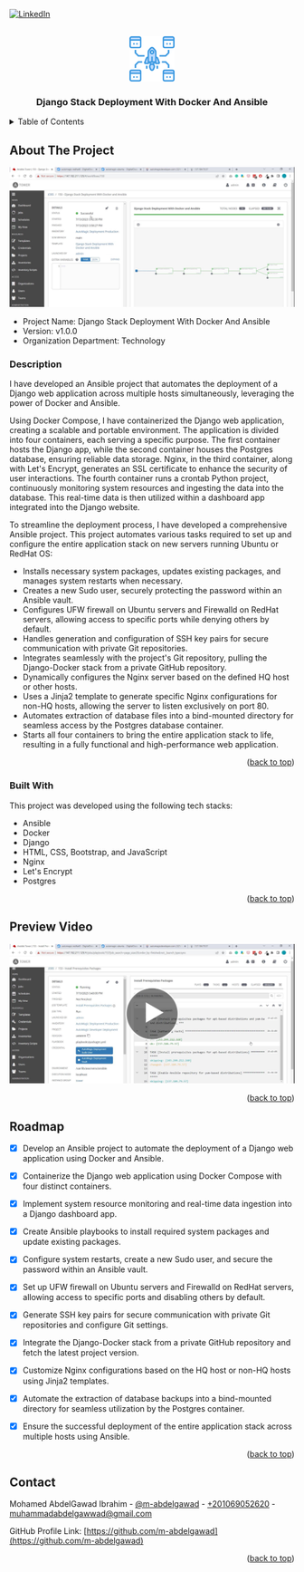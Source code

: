 <!-- PROJECT SHIELDS -->
<!--
*** I'm using markdown "reference style" links for readability.
*** Reference links are enclosed in brackets [ ] instead of parentheses ( ).
*** See the bottom of this document for the declaration of the reference variables
*** for contributors-url, forks-url, etc. This is an optional, concise syntax you may use.
*** https://www.markdownguide.org/basic-syntax/#reference-style-links
-->

<a name="readme-top"></a>

[![LinkedIn][linkedin-shield]][linkedin-url]



<!-- PROJECT LOGO -->
<br />
<div align="center">
    <img src="readme_files/logo.png" alt="Logo" width="80" height="80">

  <h3 align="center">Django Stack Deployment With Docker And Ansible</h3>

</div>



<!-- TABLE OF CONTENTS -->
<details>
  <summary>Table of Contents</summary>
  <ol>
    <li>
      <a href="#about-the-project">About The Project</a>
      <ul>
        <li><a href="#built-with">Built With</a></li>
      </ul>
    </li>
    <li><a href="#preview-video">Preview Video</a></li>
    <li><a href="#roadmap">Roadmap</a></li>
    <li><a href="#contact">Contact</a></li>
  </ol>
</details>



<!-- ABOUT THE PROJECT -->
## About The Project

<img src="readme_files/cover.jpg" alt="Cover Image">

* Project Name: Django Stack Deployment With Docker And Ansible
* Version: v1.0.0
* Organization Department: Technology

### Description

I have developed an Ansible project that automates the deployment of a 
Django web application across multiple hosts simultaneously, 
leveraging the power of Docker and Ansible.

Using Docker Compose, I have containerized the Django web application, 
creating a scalable and portable environment. The application is divided into 
four containers, each serving a specific purpose. The first container 
hosts the Django app, while the second container houses the Postgres database, 
ensuring reliable data storage. Nginx, in the third container, 
along with Let's Encrypt, generates an SSL certificate to 
enhance the security of user interactions. 
The fourth container runs a crontab Python project, 
continuously monitoring system resources and ingesting 
the data into the database. This real-time data is then 
utilized within a dashboard app integrated into the Django website.

To streamline the deployment process, I have developed a comprehensive 
Ansible project. This project automates various tasks required to 
set up and configure the entire application stack on new servers 
running Ubuntu or RedHat OS:
- Installs necessary system packages, updates existing packages, and 
manages system restarts when necessary.
- Creates a new Sudo user, securely protecting the password within an Ansible vault.
- Configures UFW firewall on Ubuntu servers and Firewalld on RedHat servers, 
allowing access to specific ports while denying others by default.
- Handles generation and configuration of SSH key pairs for secure communication 
with private Git repositories.
- Integrates seamlessly with the project's Git repository, pulling the 
Django-Docker stack from a private GitHub repository.
- Dynamically configures the Nginx server based on the defined HQ host or other 
hosts.
- Uses a Jinja2 template to generate specific Nginx configurations for non-HQ 
hosts, allowing the server to listen exclusively on port 80.
- Automates extraction of database files into a bind-mounted directory for 
seamless access by the Postgres database container.
- Starts all four containers to bring the entire application stack to life, 
resulting in a fully functional and high-performance web application.

<p align="right">(<a href="#readme-top">back to top</a>)</p>



### Built With

This project was developed using the following tech stacks:
* Ansible
* Docker
* Django
* HTML, CSS, Bootstrap, and JavaScript
* Nginx
* Let's Encrypt
* Postgres

<p align="right">(<a href="#readme-top">back to top</a>)</p>

## Preview Video
[![Click Me](readme_files/video_cover.jpg)](https://youtu.be/kPGJf9pNaeI)
<p align="right">(<a href="#readme-top">back to top</a>)</p>

<!-- ROADMAP -->
## Roadmap

- [x] Develop an Ansible project to automate the deployment of a Django web application using Docker and Ansible.
- [x] Containerize the Django web application using Docker Compose with four distinct containers.
- [x] Implement system resource monitoring and real-time data ingestion into a Django dashboard app.
- [x] Create Ansible playbooks to install required system packages and update existing packages.
- [x] Configure system restarts, create a new Sudo user, and secure the password within an Ansible vault.
- [x] Set up UFW firewall on Ubuntu servers and Firewalld on RedHat servers, allowing access to specific ports and disabling others by default.
- [x] Generate SSH key pairs for secure communication with private Git repositories and configure Git settings.
- [x] Integrate the Django-Docker stack from a private GitHub repository and fetch the latest project version.
- [x] Customize Nginx configurations based on the HQ host or non-HQ hosts using Jinja2 templates.
- [x] Automate the extraction of database backups into a bind-mounted directory for seamless utilization by the Postgres container.
- [x] Ensure the successful deployment of the entire application stack across multiple hosts using Ansible.


<p align="right">(<a href="#readme-top">back to top</a>)</p>

<!-- CONTACT -->
## Contact

Mohamed AbdelGawad Ibrahim - [@m-abdelgawad](https://www.linkedin.com/in/m-abdelgawad/) - <a href="tel:+201069052620">+201069052620</a> - muhammadabdelgawwad@gmail.com

GitHub Profile Link: [https://github.com/m-abdelgawad](https://github.com/m-abdelgawad)

<p align="right">(<a href="#readme-top">back to top</a>)</p>


<!-- MARKDOWN LINKS & IMAGES -->
 [linkedin-shield]: https://img.shields.io/badge/-LinkedIn-black.svg?style=for-the-badge&logo=linkedin&colorB=555
[linkedin-url]: https://www.linkedin.com/in/m-abdelgawad/
